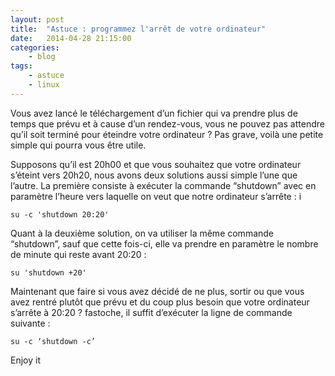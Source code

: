 ```yaml
---
layout: post
title:  "Astuce : programmez l'arrêt de votre ordinateur"
date:   2014-04-28 21:15:00
categories:
    - blog
tags:
    - astuce
    - linux
---
```


Vous avez lancé le téléchargement d’un fichier qui va prendre plus de temps que prévu et à cause d’un rendez-vous, vous ne pouvez pas attendre qu’il soit terminé pour éteindre votre ordinateur ? Pas grave, voilà une petite simple qui pourra vous être utile.

Supposons qu’il est 20h00 et que vous souhaitez que votre ordinateur s’éteint vers 20h20, nous avons deux solutions aussi simple l’une que l’autre. La première consiste à exécuter la commande “shutdown” avec en paramètre l’heure vers laquelle on veut que notre ordinateur s’arrête :
i
~~~
su -c 'shutdown 20:20'
~~~
Quant à la deuxième solution, on va utiliser la même commande “shutdown”, sauf que cette fois-ci, elle va prendre en paramètre le nombre de minute qui reste avant 20:20 :
~~~
su 'shutdown +20'
~~~
Maintenant que faire si vous avez décidé de ne plus, sortir ou que vous avez rentré plutôt que prévu et du coup plus besoin que votre ordinateur s’arrête à 20:20 ? fastoche, il suffit d’exécuter la ligne de commande suivante :
~~~
su -c ‘shutdown -c’
~~~
Enjoy it
